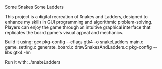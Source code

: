 Some Snakes Some Ladders

This project is a digital recreation of Snakes and Ladders, designed to enhance my skills in GUI programming and algorithmic problem-solving. Players can enjoy the game through an intuitive graphical interface that replicates the board game's visual appeal and mechanics.

Build it using: gcc pkg-config --cflags gtk4 -o snakeLadders main.c game_setting.c generate_board.c drawSnakesAndLadders.c pkg-config --libs gtk4 -lm

Run it with: ./snakeLadders
